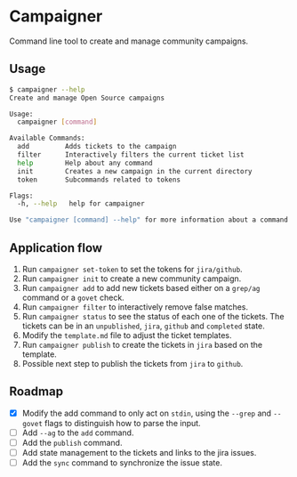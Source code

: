# Campaigner

Command line tool to create and manage community campaigns.

## Usage

```sh
$ campaigner --help
Create and manage Open Source campaigns

Usage:
  campaigner [command]

Available Commands:
  add         Adds tickets to the campaign
  filter      Interactively filters the current ticket list
  help        Help about any command
  init        Creates a new campaign in the current directory
  token       Subcommands related to tokens

Flags:
  -h, --help   help for campaigner

Use "campaigner [command] --help" for more information about a command.
```

## Application flow

1. Run `campaigner set-token` to set the tokens for `jira/github`.
2. Run `campaigner init` to create a new community campaign.
3. Run `campaigner add` to add new tickets based either on a `grep/ag`
   command or a `govet` check.
4. Run `campaigner filter` to interactively remove false matches.
5. Run `campaigner status` to see the status of each one of the
   tickets. The tickets can be in an `unpublished`, `jira`, `github`
   and `completed` state.
6. Modify the `template.md` file to adjust the ticket templates.
7. Run `campaigner publish` to create the tickets in `jira` based on
   the template.
8. Possible next step to publish the tickets from `jira` to `github`.

## Roadmap

- [x] Modify the add command to only act on `stdin`, using the
      `--grep` and `--govet` flags to distinguish how to parse the
      input.
- [ ] Add `--ag` to the `add` command.
- [ ] Add the `publish` command.
- [ ] Add state management to the tickets and links to the jira
      issues.
- [ ] Add the `sync` command to synchronize the issue state.
